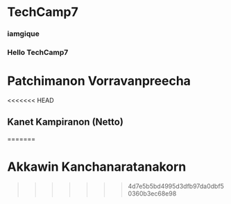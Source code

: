 # TechCamp7
### iamgique
### Hello TechCamp7
# Patchimanon Vorravanpreecha
<<<<<<< HEAD
## Kanet Kampiranon (Netto)
=======
# Akkawin Kanchanaratanakorn
>>>>>>> 4d7e5b5bd4995d3dfb97da0dbf50360b3ec68e98
